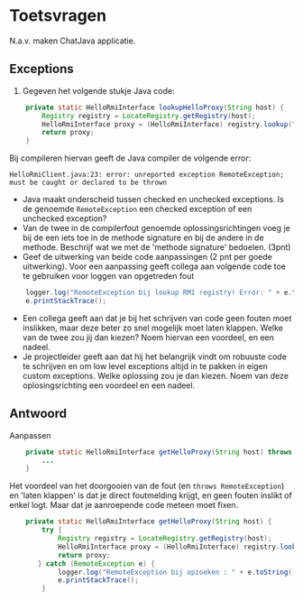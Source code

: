 # Toetsvragen

N.a.v. maken ChatJava applicatie.

## Exceptions

1. Gegeven het volgende stukje Java code:

```java
    private static HelloRmiInterface lookupHelloProxy(String host) {
        Registry registry = LocateRegistry.getRegistry(host);
        HelloRmiInterface proxy = (HelloRmiInterface) registry.lookup("hi-wereld");
        return proxy;
    }

```

Bij compileren hiervan geeft de Java compiler de volgende error:

```console
HelloRmiClient.java:23: error: unreported exception RemoteException; must be caught or declared to be thrown
```
  * Java maakt onderscheid tussen checked en unchecked exceptions. Is de genoemde `RemoteException` een checked exception of een unchecked exception?
  * Van de twee in de compilerfout genoemde oplossingsrichtingen voeg je bij de een iets toe in de methode signature en bij de andere in de methode. Beschrijf wat we met de 'methode signature' bedoelen. (3pnt)
  * Geef de uitwerking van beide code aanpassingen (2 pnt per goede uitwerking). Voor een aanpassing geeft collega aan volgende code toe te gebruiken voor loggen van opgetreden fout
```java
    logger.log("RemoteException bij lookup RMI registry! Error: " + e.toString());
    e.printStackTrace();
```
  * Een collega geeft aan dat je bij het schrijven van code geen fouten moet inslikken, maar deze beter zo snel mogelijk moet laten klappen. Welke van de twee zou jij dan kiezen? Noem hiervan een voordeel, en een nadeel.
  * Je projectleider geeft aan dat hij het belangrijk vindt om robuuste code te schrijven en om low level exceptions altijd in te pakken in eigen custom exceptions. Welke oplossing zou je dan kiezen. Noem van deze oplosingsrichting een voordeel en een nadeel.


## Antwoord

Aanpassen
```java
    private static HelloRmiInterface getHelloProxy(String host) throws RemoteException {
        ...
    }
```

Het voordeel van het doorgooien van de fout (en `throws RemoteException`) en 'laten klappen' is dat je direct foutmelding krijgt, en geen fouten inslikt of enkel logt. Maar dat je aanroepende code meteen moet fixen.

```java
    private static HelloRmiInterface getHelloProxy(String host) {
        try {
            Registry registry = LocateRegistry.getRegistry(host);
            HelloRmiInterface proxy = (HelloRmiInterface) registry.lookup(HelloRmiInterface.NAAM);
            return proxy;
       } catch (RemoteException e) {
            logger.log("RemoteException bij opzoeken : " + e.toString());
            e.printStackTrace();
        }
```
